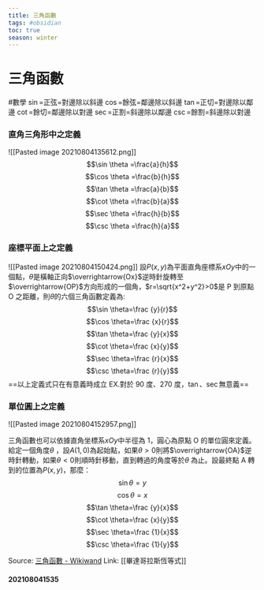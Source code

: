```yaml
---
title: 三角函數
tags: #obsidian
toc: true
season: winter
---
```

# 三角函數
#數學
$\sin$=正弦=對邊除以斜邊
$\cos$=餘弦=鄰邊除以斜邊
$\tan$=正切=對邊除以鄰邊
$\cot$=餘切=鄰邊除以對邊
$\sec$=正割=斜邊除以鄰邊
$\csc$=餘割=斜邊除以對邊
### 直角三角形中之定義
![[Pasted image 20210804135612.png]]
$$\sin \theta =\frac{a}{h}$$
$$\cos \theta =\frac{b}{h}$$
$$\tan \theta =\frac{a}{b}$$
$$\cot \theta =\frac{b}{a}$$
$$\sec \theta =\frac{h}{b}$$
$$\csc \theta =\frac{h}{a}$$

### 座標平面上之定義
![[Pasted image 20210804150424.png]]
設$P(x,y)$為平面直角座標系$xOy$中的一個點，$\theta$是橫軸正向$\overrightarrow{Ox}$逆時針旋轉至$\overrightarrow{OP}$方向形成的一個角，$r=\sqrt{x^2+y^2}>0$是 P 到原點 O 之距離，則$\theta$的六個三角函數定義為:
$$\sin \theta=\frac {y}{r}$$
$$\cos \theta=\frac {x}{r}$$
$$\tan \theta=\frac {y}{x}$$
$$\cot \theta=\frac {x}{y}$$
$$\sec \theta=\frac {r}{x}$$
$$\csc \theta=\frac {r}{y}$$
==以上定義式只在有意義時成立 EX.對於 90 度、270 度，$\tan、\sec$無意義==

### 單位圓上之定義
![[Pasted image 20210804152957.png]]

三角函數也可以依據直角坐標系$xOy$中半徑為 1，圓心為原點 O 的單位圓來定義。給定一個角度$\theta$ ，設$A(1,0)$為起始點，如果$\theta >0$則將$\overrightarrow{OA}$逆時針轉動，如果$\theta <0$則順時針移動，直到轉過的角度等於$\theta$ 為止。設最終點 A 轉到的位置為$P(x,y)$，那麼：
$$\sin \theta=y$$
$$\cos \theta=x$$
$$\tan \theta=\frac {y}{x}$$
$$\cot \theta=\frac {x}{y}$$
$$\sec \theta=\frac {1}{x}$$
$$\csc \theta=\frac {1}{y}$$

Source: [三角函數 - Wikiwand](https://www.wikiwand.com/zh-tw/%E4%B8%89%E8%A7%92%E5%87%BD%E6%95%B0)
Link: [[畢達哥拉斯恆等式]]

#### 202108041535
